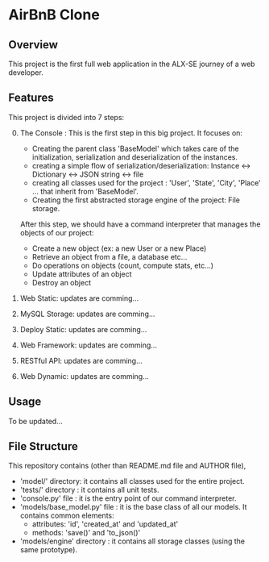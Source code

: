 # AirBnB Clone

## Overview
This project is the first full web application in the ALX-SE journey of a web developer.

## Features
This project is divided into 7 steps:

0. The Console :
	This is the first step in this big project. It focuses on:
	- Creating the parent class 'BaseModel' which takes care of the initialization, serialization and deserialization of the instances.
	- creating a simple flow of serialization/deserialization: Instance <-> Dictionary <-> JSON string <-> file
	- creating all classes used for the project : 'User', 'State', 'City', 'Place' ... that inherit from 'BaseModel'.
	- Creating the first abstracted storage engine of the project: File storage.

	After this step, we should have a command interpreter that manages the objects of our project:
	- Create a new object (ex: a new User or a new Place)
	- Retrieve an object from a file, a database etc…
	- Do operations on objects (count, compute stats, etc…)
	- Update attributes of an object
	- Destroy an object
1. Web Static:
	updates are comming...

2. MySQL Storage:
	updates are comming...

3. Deploy Static:
	updates are comming...

4. Web Framework:
	updates are comming...

5. RESTful API:
	updates are comming...

6. Web Dynamic:
	updates are comming...

## Usage
To be updated...

## File Structure
This repository contains (other than README.md file and AUTHOR file),
- 'model/' directory: it contains all classes used for the entire project.
- 'tests/' directory : it contains all unit tests.
- 'console.py' file : it is the entry point of our command interpreter.
- 'models/base_model.py' file : it is the base class of all our models. It contains common elements:
	- attributes: 'id', 'created_at' and 'updated_at'
	- methods: 'save()' and 'to_json()'
- 'models/engine' directory : it contains all storage classes (using the same prototype).